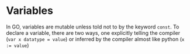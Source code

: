 # Variables

In GO, variables are mutable unless told not to by the keyword `const`.
To declare a variable, there are two ways, one explicitly telling the compiler (`var x datatype = value`) or inferred by the compiler almost like python (`x := value`)
